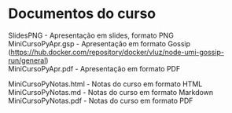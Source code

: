 # Documentos do curso

SlidesPNG - Apresentação em slides, formato PNG      
MiniCursoPyApr.gsp - Apresentação em formato Gossip (https://hub.docker.com/repository/docker/vluz/node-umi-gossip-run/general)      
MiniCursoPyApr.pdf - Apresentação em formato PDF      

MiniCursoPyNotas.html - Notas do curso em formato HTML      
MiniCursoPyNotas.md - Notas do curso em formato Markdown      
MiniCursoPyNotas.pdf - Notas do curso em formato PDF

